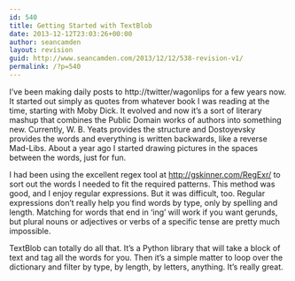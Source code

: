 ```yaml
---
id: 540
title: Getting Started with TextBlob
date: 2013-12-12T23:03:26+00:00
author: seancamden
layout: revision
guid: http://www.seancamden.com/2013/12/12/538-revision-v1/
permalink: /?p=540
---
```

I&#8217;ve been making daily posts to http://twitter/wagonlips for a few years now. It started out simply as quotes from whatever book I was reading at the time, starting with Moby Dick. It evolved and now it&#8217;s a sort of literary mashup that combines the Public Domain works of authors into something new. Currently, W. B. Yeats provides the structure and Dostoyevsky provides the words and everything is written backwards, like a reverse Mad-Libs. About a year ago I started drawing pictures in the spaces between the words, just for fun.

I had been using the excellent regex tool at http://gskinner.com/RegExr/ to sort out the words I needed to fit the required patterns. This method was good, and I enjoy regular expressions. But it was difficult, too. Regular expressions don&#8217;t really help you find words by type, only by spelling and length. Matching for words that end in &#8216;ing&#8217; will work if you want gerunds, but plural nouns or adjectives or verbs of a specific tense are pretty much impossible.

TextBlob can totally do all that. It&#8217;s a Python library that will take a block of text and tag all the words for you. Then it&#8217;s a simple matter to loop over the dictionary and filter by type, by length, by letters, anything. It&#8217;s really great.